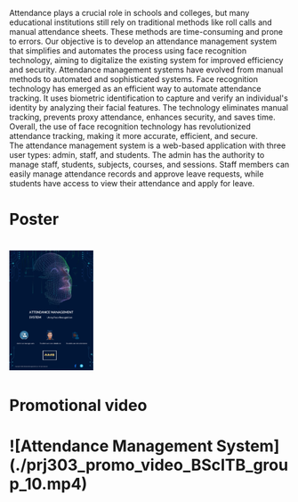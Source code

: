 Attendance plays a crucial role in schools and colleges, but many educational institutions still rely on traditional methods like roll calls and manual attendance sheets. These methods are time-consuming and prone to errors. Our objective is to develop an attendance management system that simplifies and automates the process using face recognition technology, aiming to digitalize the existing system for improved efficiency and security. Attendance management systems have evolved from manual methods to automated and sophisticated systems. Face recognition technology has emerged as an efficient way to automate attendance tracking. It uses biometric identification to capture and verify an individual's identity by analyzing their facial features. The technology eliminates manual tracking, prevents proxy attendance, enhances security, and saves time. Overall, the use of face recognition technology has revolutionized attendance tracking, making it more accurate, efficient, and secure.<br>The attendance management system is a web-based application with three user types: admin, staff, and students. The admin has the authority to manage staff, students, subjects, courses, and sessions. Staff members can easily manage attendance records and approve leave requests, while students have access to view their attendance and apply for leave.



<h1>Poster<h1>
<img src = "PRJ303_PromotionalPoster_Group10.png" width = 30% height = 50%><br>

<h1>Promotional video<h1>
![Attendance Management System](./prj303_promo_video_BScITB_group_10.mp4)

